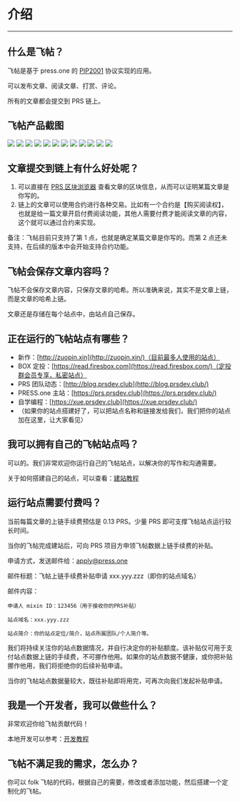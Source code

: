 # 介绍

---

## 什么是飞帖？

飞帖是基于 press.one 的 [PIP2001](/PIP2001/) 协议实现的应用。

可以发布文章、阅读文章、打赏、评论。

所有的文章都会提交到 PRS 链上。

## 飞帖产品截图

![](./images/mobile-1.png)
![](./images/mobile-2.png)
![](./images/pc-1.png)
![](./images/pc-2.png)
![](./images/pc-3.png)
![](./images/pc-4.png)
![](./images/pc-5.png)
![](./images/pc-9.png)
![](./images/pc-6.png)
![](./images/pc-7.png)
![](./images/pc-8.png)
![](./images/pc-10.png)

## 文章提交到链上有什么好处呢？

1. 可以直接在 [PRS 区块浏览器](https://press.one/blockchain/main?type=pip2001) 查看文章的区块信息，从而可以证明某篇文章是你写的。
2. 链上的文章可以使用合约进行各种交易。比如有一个合约是【购买阅读权】，也就是给一篇文章开启付费阅读功能，其他人需要付费才能阅读文章的内容，这个就可以通过合约来实现。

备注：飞帖目前只支持了第 1 点，也就是确定某篇文章是你写的。而第 2 点还未支持，在后续的版本中会开始支持合约功能。

## 飞帖会保存文章内容吗？

飞帖不会保存文章内容，只保存文章的哈希。所以准确来说，其实不是文章上链，而是文章的哈希上链。

文章还是存储在每个站点中，由站点自己保存。

## 正在运行的飞帖站点有哪些？

- 新作：[http://zuopin.xin](http://zuopin.xin/)（目前最多人使用的站点）
- BOX 定投：[https://read.firesbox.com](https://read.firesbox.com/)（定投群会员专享，私密站点）
- PRS 团队动态：[http://blog.prsdev.club](http://blog.prsdev.club/)
- PRESS.one 主站：[https://prs.prsdev.club](https://prs.prsdev.club/)
- 自学编程：[https://xue.prsdev.club](https://xue.prsdev.club/)
- （如果你的站点搭建好了，可以把站点名称和链接发给我们，我们把你的站点加在这里，让大家看见）

## 我可以拥有自己的飞帖站点吗？

可以的。我们非常欢迎你运行自己的飞帖站点，以解决你的写作和沟通需要。

关于如何搭建自己的站点，可以查看：[建站教程](/flying-pub/建站教程)

## 运行站点需要付费吗？

当前每篇文章的上链手续费预估是 0.13 PRS。少量 PRS 即可支撑飞帖站点运行较长时间。

当你的飞帖完成建站后，可向 PRS 项目方申领飞帖数据上链手续费的补贴。

申请方式，发送邮件给：apply@press.one

邮件标题：飞帖上链手续费补贴申请 xxx.yyy.zzz（即你的站点域名）

邮件内容：

```
申请人 mixin ID：123456（用于接收你的PRS补贴）

站点域名：xxx.yyy.zzz

站点简介：你的站点定位/简介，站点所属团队/个人简介等。
```

我们将持续关注你的站点数据情况，并自行决定你的补贴额度。该补贴仅可用于支付站点数据上链的手续费，不可挪作他用。如果你的站点数据不健康，或你把补贴挪作他用，我们将拒绝你的后续补贴申请。

当你的飞帖站点数据量较大，既往补贴即将用完，可再次向我们发起补贴申请。

## 我是一个开发者，我可以做些什么？

非常欢迎你给飞帖贡献代码！

本地开发可以参考：[开发教程](/flying-pub/开发教程)

## 飞帖不满足我的需求，怎么办？

你可以 folk 飞帖的代码，根据自己的需要，修改或者添加功能，然后搭建一个定制化的飞帖。
